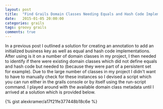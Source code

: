 ```yaml
---
layout: post
title:  "Find Grails Domain Classes Needing Equals and Hash Code Implemenations"
date:   2015-01-05 20:00:00
categories: grails
tags: groovy grails
comments: true
---
```


In a previous post I outlined a solution for creating an annotation to add an initialized business key as well as equal and hash code implementations. After using is it on a number of domain classes in my project, I then needed to identify if there were existing domain classes which did not define equals and hash code but needed to (because they were part of a persistent set for example). Due to the large number of classes in my project I didn't want to have to manually check for these instances so I devised a script which you can run either in the grails console or by itself using the run-script command. I played around with the available domain class metadata until I arrived at a solution which is provided below.

{% gist alexkramer/a17f21fe377448b18c6e %}
